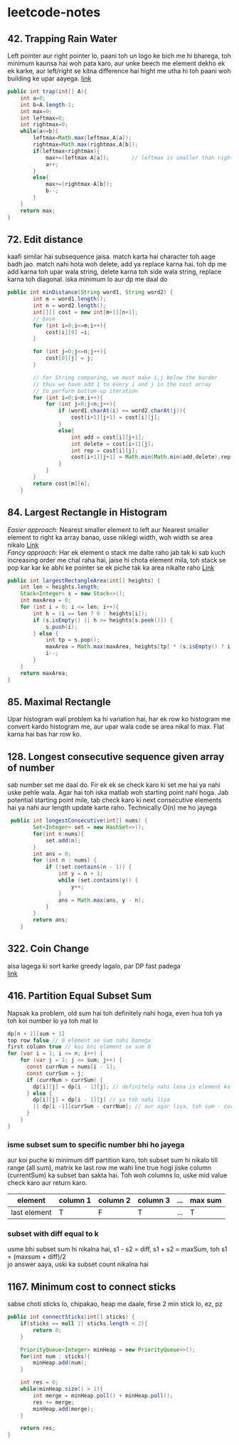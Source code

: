 # leetcode-notes

## 42. Trapping Rain Water

Left pointer aur right pointer lo, paani toh un logo ke bich me hi bharega, toh minimum kaunsa hai woh pata karo, aur unke beech me element dekho ek ek karke, aur left/right se kitna difference hai hight me utha hi toh paani woh building ke upar aayega. [link](https://leetcode.com/problems/trapping-rain-water/discuss/17391/Share-my-short-solution.)

```java
public int trap(int[] A){
    int a=0;
    int b=A.length-1;
    int max=0;
    int leftmax=0;
    int rightmax=0;
    while(a<=b){
        leftmax=Math.max(leftmax,A[a]);
        rightmax=Math.max(rightmax,A[b]);
        if(leftmax<rightmax){
            max+=(leftmax-A[a]);       // leftmax is smaller than rightmax, so the (leftmax-A[a]) water can be stored
            a++;
        }
        else{
            max+=(rightmax-A[b]);
            b--;
        }
    }
    return max;
}
```

## 72. Edit distance

kaafi similar hai subsequence jaisa. match karta hai character toh aage badh jao. match nahi hota woh delete, add ya replace karna hai.
toh dp me add karna toh upar wala string, delete karna toh side wala string, replace karna toh diagonal. iska minimum lo aur dp me daal do

```java
public int minDistance(String word1, String word2) {
        int m = word1.length();
        int n = word2.length();
        int[][] cost = new int[m+1][n+1];
        // base
        for (int i=0;i<=m;i++){
            cost[i][0] =i;
        }

        for (int j=0;j<=n;j++){
            cost[0][j] = j;
        }

        // for String comparing, we must make i,j below the border
        // thus we have add 1 to every i and j in the cost array
        // to perform bottom-up iteration
        for (int i=0;i<m;i++){
            for (int j=0;j<n;j++){
                if (word1.charAt(i) == word2.charAt(j)){
                    cost[i+1][j+1] = cost[i][j];
                }
                else{
                    int add = cost[i][j+1];
                    int delete = cost[i+1][j];
                    int rep = cost[i][j];
                    cost[i+1][j+1] = Math.min(Math.min(add,delete),rep)+1;
                }
            }
        }
        return cost[m][n];
    }
```

## 84. Largest Rectangle in Histogram

_Easier approach:_ Nearest smaller element to left aur Nearest smaller element to right ka array banao, usse niklegi width, woh width se area nikalo [Link](<https://leetcode.com/problems/largest-rectangle-in-histogram/discuss/28902/5ms-O(n)-Java-solution-explained-(beats-96)>)  
_Fancy approach:_ Har ek element o stack me dalte raho jab tak ki sab kuch increasing order me chal raha hai, jaise hi chota element mila, toh stack se pop kar kar ke abhi ke pointer se ek piche tak ka area nikalte raho [Link](<https://leetcode.com/problems/largest-rectangle-in-histogram/discuss/28900/Short-and-Clean-O(n)-stack-based-JAVA-solution>)

```java
public int largestRectangleArea(int[] heights) {
    int len = heights.length;
    Stack<Integer> s = new Stack<>();
    int maxArea = 0;
    for (int i = 0; i <= len; i++){
        int h = (i == len ? 0 : heights[i]);
        if (s.isEmpty() || h >= heights[s.peek()]) {
            s.push(i);
        } else {
            int tp = s.pop();
            maxArea = Math.max(maxArea, heights[tp] * (s.isEmpty() ? i : i - 1 - s.peek()));
            i--;
        }
    }
    return maxArea;
}
```

## 85. Maximal Rectangle

Upar histogram wali problem ka hi variation hai, har ek row ko histogram me convert kardo histogram me, aur upar wala code se area nikal lo max. Flat karna hai bas har row ko.

## 128. Longest consecutive sequence given array of number

sab number set me daal do. Fir ek ek se check karo ki set me hai ya nahi uske pehle wala. Agar hai toh iska matlab woh starting point nahi hoga.
Jab potential starting point mile, tab check karo ki next consecutive elements hai ya nahi aur length update karte raho.
Technically O(n) me ho jayega

```java
 public int longestConsecutive(int[] nums) {
        Set<Integer> set = new HashSet<>();
        for(int n:nums){
            set.add(n);
        }
        int ans = 0;
        for (int n : nums) {
            if (!set.contains(n - 1)) {
                int y = n + 1;
                while (set.contains(y)) {
                    y++;
                }
                ans = Math.max(ans, y - n);
            }
        }
        return ans;
    }
```

## 322. Coin Change

aisa lagega ki sort karke greedy lagalo, par DP fast padega  
[link](https://leetcode.com/problems/coin-change/discuss/77385/DP-AC-JAVA-Solution-18ms-Beating-95)

## 416. Partition Equal Subset Sum

Napsak ka problem, old sum hai toh definitely nahi hoga, even hua toh ya toh koi number lo ya toh mat lo

```java
dp[n + 1][sum + 1]
top row false // 0 element se sum nahi banega
first column true // koi bhi element se sum 0
for (var i = 1; i <= n; i++) {
    for (var j = 1; j <= sum; j++) {
      const currNum = nums[i - 1];
      const currSum = j;
      if (currNum > currSum) {
        dp[i][j] = dp[i - 1][j]; // definitely nahi lena is element ko
      } else {
        dp[i][j] = dp[i - 1][j] // ya toh nahi liya
        || dp[i -1][currSum - currNum]; // aur agar liya, toh sum - current bhi subset ka part hai kya?
      }
    }
}
```

### isme subset sum to specific number bhi ho jayega

aur koi puche ki minimum diff partition karo, toh subset sum hi nikalo till range (all sum), matrix ke last row me wahi line true hogi jiske column (currentSum) ka subset ban sakta hai. Toh woh columns lo, uske mid value check karo aur return karo.

| element      | column 1 | column 2 | column 3 | ... | max sum |
| ------------ | -------- | -------- | -------- | --- | ------- |
| last element | T        | F        | T        | ... | T       |

### subset with diff equal to k

usme bhi subset sum hi nikalna hai, s1 - s2 = diff, s1 + s2 = maxSum, toh s1 = (maxsum + diff)/2  
jo answer aaya, uski ka subset count nikalna hai

## 1167. Minimum cost to connect sticks

sabse choti sticks lo, chipakao, heap me daale, firse 2 min stick lo, ez, pz

```java
public int connectSticks(int[] sticks) {
    if(sticks == null || sticks.length < 2){
        return 0;
    }

    PriorityQueue<Integer> minHeap = new PriorityQueue<>();
    for(int num : sticks){
        minHeap.add(num);
    }

    int res = 0;
    while(minHeap.size() > 1){
        int merge = minHeap.poll() + minHeap.poll();
        res += merge;
        minHeap.add(merge);
    }

    return res;
}
```
